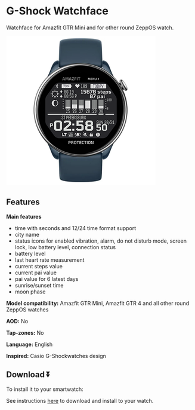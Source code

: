# G-Shock Watchface
Watchface for Amazfit GTR Mini and for other round ZeppOS watch.

![demo](./demo-gtr-mini.png)

## Features

**Main features**
- time with seconds and 12/24 time format support
- city name
- status icons for enabled vibration, alarm, do not disturb mode, screen lock, low battery level, connection status
- battery level
- last heart rate measurement
- current steps value
- current pai value
- pai value for 6 latest days
- sunrise/sunset time
- moon phase

**Model compatibility:** Amazfit GTR Mini, Amazfit GTR 4 and all other round ZeppOS watches

**AOD:** No

**Tap-zones:** No

**Language:** English

**Inspired:** Casio G-Shockwatches design

## Download ⏬

To install it to your smartwatch:

See instructions [here](https://github.com/novvember/amazfit-watchfaces/blob/main/README.md) to download and install to your watch.
